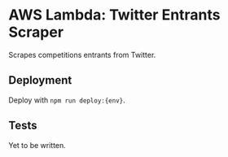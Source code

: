 # AWS Lambda: Twitter Entrants Scraper

Scrapes competitions entrants from Twitter.

## Deployment
Deploy with `npm run deploy:{env}`.

## Tests
Yet to be written.
